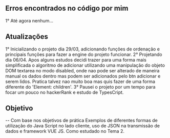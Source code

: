 ## Erros encontrados no código por mim
1° Até agora nenhum...

## Atualizações
1° Inicializando o projeto dia 29/03, adicionando funções de ordenação e principais funções para fazer a engine do projeto funcionar.
2° Projetando dia 06/04. Apos alguns estudos decidi trazer para uma forma mais simplificada
o algoritmo de adicionar utilizando uma manipulação do objeto DOM textarea no modo disabled, onde nao pode ser alterado de maneira manual os dados dentro mas podem ser adicionados pelo btn adicionar e serem lidos. Pratica talvez nao muito boa mas quis fazer de uma forma diferente do 'Element: children'.
3° Pausei o projeto por um tempo para focar um pouco no hackerRank e estudo de TypesCript.

## Objetivo
-- Com base nos objetivos de prática Exemplos de diferentes formas de utilização do Java Script no lado cliente, uso de JSON na transmissão de dados e framework VUE JS. Como estudado no Tema 2.


